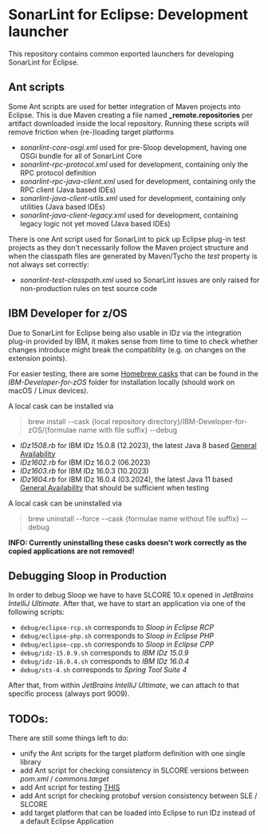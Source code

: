 # SonarLint for Eclipse: Development launcher

This repository contains common exported launchers for developing SonarLint for Eclipse.

## Ant scripts

Some Ant scripts are used for better integration of Maven projects into Eclipse. This is due Maven creating a file
named **_remote.repositories** per artifact downloaded inside the local repository. Running these scripts will remove
friction when (re-)loading target platforms

- *sonarlint-core-osgi.xml* used for pre-Sloop development, having one OSGi bundle for all of SonarLint Core
- *sonarlint-rpc-protocol.xml* used for development, containing only the RPC protocol definition
- *sonarlint-rpc-java-client.xml* used for development, containing only the RPC client (Java based IDEs)
- *sonarlint-java-client-utils.xml* used for development, containing only utilities (Java based IDEs)
- *sonarlint-java-client-legacy.xml* used for development, containing legacy logic not yet moved (Java based IDEs)

There is one Ant script used for SonarLint to pick up Eclipse plug-in test projects as they don't necessarily follow
the Maven project structure and when the classpath files are generated by Maven/Tycho the *test* property is not always
set correctly:

- *sonarlint-test-classpath.xml* used so SonarLint issues are only raised for non-production rules on test source code

## IBM Developer for z/OS

Due to SonarLint for Eclipse being also usable in IDz via the integration plug-in provided by IBM, it makes sense from
time to time to check whether changes introduce might break the compatiblity (e.g. on changes on the extension points).

For easier testing, there are some [Homebrew casks](https://github.com/Homebrew/homebrew-cask) that can be found in the
*IBM-Developer-for-zOS* folder for installation locally (should work on macOS / Linux devices).

A local cask can be installed via
> brew install --cask {local repository directory}/IBM-Developer-for-zOS/{formulae name with file suffix} --debug

- *IDz1508.rb* for IBM IDz 15.0.8 (12.2023), the latest Java 8 based
  [General Availability](https://en.wikipedia.org/wiki/Software_release_life_cycle#General_availability_(GA))
- *IDz1602.rb* for IBM IDz 16.0.2 (06.2023)
- *IDz1603.rb* for IBM IDz 16.0.3 (10.2023)
- *IDz1604.rb* for IBM IDz 16.0.4 (03.2024), the latest Java 11 based
  [General Availability](https://en.wikipedia.org/wiki/Software_release_life_cycle#General_availability_(GA)) that
  should be sufficient when testing

A local cask can be uninstalled via
> brew uninstall --force --cask {formulae name without file suffix} --debug

**INFO: Currently uninstalling these casks doesn't work correctly as the copied applications are not removed!**

## Debugging Sloop in Production

In order to debug Sloop we have to have SLCORE 10.x opened in *JetBrains IntelliJ Ultimate*. After that, we have to
start an application via one of the following scripts:

- `debug/eclipse-rcp.sh` corresponds to *Sloop in Eclipse RCP*
- `debug/eclipse-php.sh` corresponds to *Sloop in Eclipse PHP*
- `debug/eclipse-cpp.sh` corresponds to *Sloop in Eclipse CPP*
- `debug/idz-15.0.9.sh` corresponds to *IBM IDz 15.0.9*
- `debug/idz-16.0.4.sh` corresponds to *IBM IDz 16.0.4*
- `debug/sts-4.sh` corresponds to *Spring Tool Suite 4*

After that, from within *JetBrains IntelliJ Ultimate*, we can attach to that specific process (always port 9009).

## TODOs:

There are still some things left to do:

- unify the Ant scripts for the target platform definition with one single library
- add Ant script for checking consistency in SLCORE versions between *pom.xml* / *commons.target*
- add Ant script for testing [THIS](https://xtranet-sonarsource.atlassian.net/wiki/spaces/SL/pages/2875162997/HOWTO+Update+SLCORE+in+SLE)
- add Ant script for checking protobuf version consistency between SLE / SLCORE
- add target platform that can be loaded into Eclipse to run IDz instead of a default Eclipse Application
